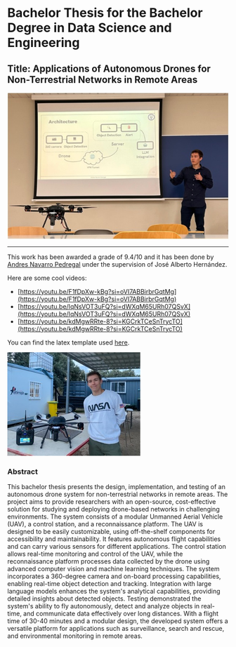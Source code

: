 # Bachelor Thesis for the Bachelor Degree in Data Science and Engineering

## Title: Applications of Autonomous Drones for Non-Terrestrial Networks in Remote Areas

![Andres Navarro Pedregal presenting](./figures/andres_navarro_presenting.jpg)

---

This work has been awarded a grade of 9.4/10 and it has been done by [Andres Navarro Pedregal](https://www.linkedin.com/in/andresnav) under the supervision of José Alberto Hernández.

Here are some cool videos:

- [https://youtu.be/F1fDpXw-kBg?si=oVI7ABBirbrGqtMg](https://youtu.be/F1fDpXw-kBg?si=oVI7ABBirbrGqtMg)
- [https://youtu.be/IqNsVOT3uFQ?si=dWXqM65URh07QSvX](https://youtu.be/IqNsVOT3uFQ?si=dWXqM65URh07QSvX)
- [https://youtu.be/kdMgwRRte-8?si=KGCrkTCeSnTrycTO](https://youtu.be/kdMgwRRte-8?si=KGCrkTCeSnTrycTO)

You can find the latex template used [here](https://github.com/andres-nav/templates/blob/main/thesis_uc3m.sty).

![Andres Navarro Pedregal and the drone](./figures/andres_navarro_and_drone.jpg)

### Abstract

This bachelor thesis presents the design, implementation, and testing of an autonomous drone system for non-terrestrial networks in remote areas. The project aims to provide researchers with an open-source, cost-effective solution for studying and deploying drone-based networks in challenging environments. The system consists of a modular Unmanned Aerial Vehicle (UAV), a control station, and a reconnaissance platform. The UAV is designed to be easily customizable, using off-the-shelf components for accessibility and maintainability. It features autonomous flight capabilities and can carry various sensors for different applications. The control station allows real-time monitoring and control of the UAV, while the reconnaissance platform processes data collected by the drone using advanced computer vision and machine learning techniques. The system incorporates a 360-degree camera and on-board processing capabilities, enabling real-time object detection and tracking. Integration with large language models enhances the system's analytical capabilities, providing detailed insights about detected objects. Testing demonstrated the system's ability to fly autonomously, detect and analyze objects in real-time, and communicate data effectively over long distances. With a flight time of 30-40 minutes and a modular design, the developed system offers a versatile platform for applications such as surveillance, search and rescue, and environmental monitoring in remote areas.
